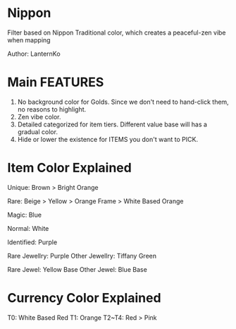 # Nippon
Filter based on Nippon Traditional color, which creates a peaceful-zen vibe when mapping

Author: LanternKo

# Main FEATURES
1. No background color for Golds. Since we don't need to hand-click them, no reasons to highlight.
2. Zen vibe color.
3. Detailed categorized for item tiers. Different value base will has a gradual color.
4. Hide or lower the existence for ITEMS you don't want to PICK.

# Item Color Explained
Unique: Brown > Bright Orange

Rare: Beige > Yellow > Orange Frame > White Based Orange

Magic: Blue

Normal: White

Identified: Purple

Rare Jewellry: Purple
Other Jewellry: Tiffany Green

Rare Jewel: Yellow Base
Other Jewel: Blue Base

# Currency Color Explained
T0: White Based Red
T1: Orange
T2~T4: Red > Pink
